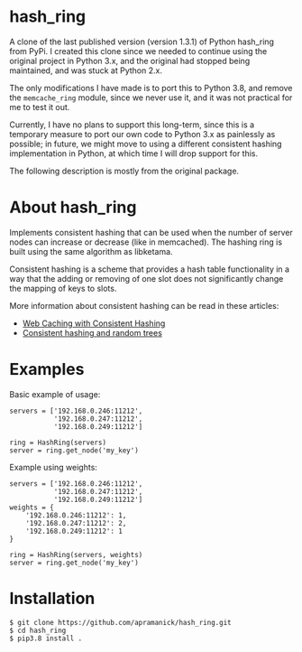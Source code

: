 # hash_ring

A clone of the last published version (version 1.3.1) of Python hash_ring from PyPi.
I created this clone since we needed to continue using the original project in Python
3.x, and the original had stopped being maintained, and was stuck at Python 2.x.

The only modifications I have made is to port this to Python 3.8, and remove the
`memcache_ring` module, since we never use it, and it was not practical for me to test
it out.

Currently, I have no plans to support this long-term, since this is a temporary
measure to port our own code to Python 3.x as painlessly as possible; in future,
we might move to using a different consistent hashing implementation in Python,
at which time I will drop support for this.

The following description is mostly from the original package.


# About hash_ring

Implements consistent hashing that can be used when
the number of server nodes can increase or decrease (like in memcached).
The hashing ring is built using the same algorithm as libketama.

Consistent hashing is a scheme that provides a hash table functionality
in a way that the adding or removing of one slot
does not significantly change the mapping of keys to slots.

More information about consistent hashing can be read in these articles:

* [Web Caching with Consistent Hashing](http://www.cs.cmu.edu/~srini/15-744/S02/readings/K+99.html)
* [Consistent hashing and random trees](http://citeseerx.ist.psu.edu/legacymapper?did=38148)


# Examples

Basic example of usage:

    servers = ['192.168.0.246:11212',
               '192.168.0.247:11212',
               '192.168.0.249:11212']

    ring = HashRing(servers)
    server = ring.get_node('my_key')

Example using weights:

    servers = ['192.168.0.246:11212',
               '192.168.0.247:11212',
               '192.168.0.249:11212']
    weights = {
        '192.168.0.246:11212': 1,
        '192.168.0.247:11212': 2,
        '192.168.0.249:11212': 1
    }

    ring = HashRing(servers, weights)
    server = ring.get_node('my_key')

# Installation

    $ git clone https://github.com/apramanick/hash_ring.git
    $ cd hash_ring
    $ pip3.8 install .

